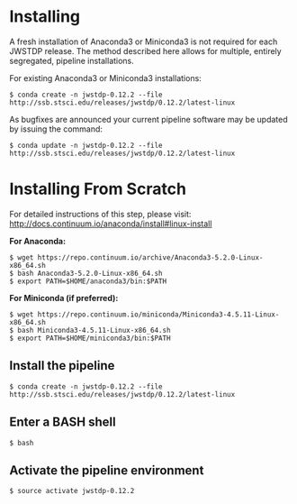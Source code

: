 
# Installing

A fresh installation of Anaconda3 or Miniconda3 is not required for each JWSTDP release. The method described here allows for multiple, entirely segregated, pipeline installations.

For existing Anaconda3 or Miniconda3 installations:

```
$ conda create -n jwstdp-0.12.2 --file http://ssb.stsci.edu/releases/jwstdp/0.12.2/latest-linux
```

As bugfixes are announced your current pipeline software may be updated by issuing the command:

```
$ conda update -n jwstdp-0.12.2 --file http://ssb.stsci.edu/releases/jwstdp/0.12.2/latest-linux
```

# Installing From Scratch

For detailed instructions of this step, please visit: http://docs.continuum.io/anaconda/install#linux-install

**For Anaconda:**

```
$ wget https://repo.continuum.io/archive/Anaconda3-5.2.0-Linux-x86_64.sh
$ bash Anaconda3-5.2.0-Linux-x86_64.sh
$ export PATH=$HOME/anaconda3/bin:$PATH
```

**For Miniconda (if preferred):**

```
$ wget https://repo.continuum.io/miniconda/Miniconda3-4.5.11-Linux-x86_64.sh
$ bash Miniconda3-4.5.11-Linux-x86_64.sh
$ export PATH=$HOME/miniconda3/bin:$PATH
```

## Install the pipeline

```
$ conda create -n jwstdp-0.12.2 --file http://ssb.stsci.edu/releases/jwstdp/0.12.2/latest-linux
```

## Enter a BASH shell

```
$ bash
```

## Activate the pipeline environment

```
$ source activate jwstdp-0.12.2
```
